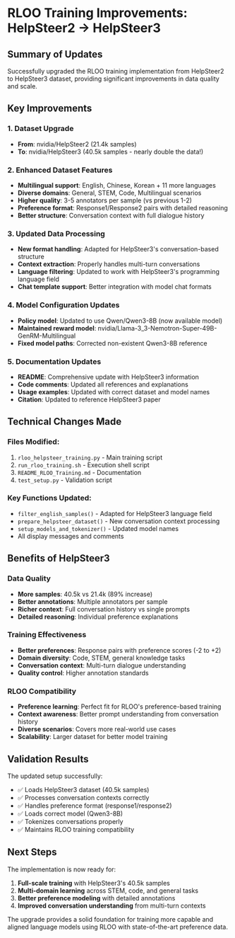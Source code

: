 # RLOO Training Improvements: HelpSteer2 → HelpSteer3

## Summary of Updates

Successfully upgraded the RLOO training implementation from HelpSteer2 to HelpSteer3 dataset, providing significant improvements in data quality and scale.

## Key Improvements

### 1. Dataset Upgrade
- **From**: nvidia/HelpSteer2 (21.4k samples)
- **To**: nvidia/HelpSteer3 (40.5k samples - nearly double the data!)

### 2. Enhanced Dataset Features
- **Multilingual support**: English, Chinese, Korean + 11 more languages
- **Diverse domains**: General, STEM, Code, Multilingual scenarios
- **Higher quality**: 3-5 annotators per sample (vs previous 1-2)
- **Preference format**: Response1/Response2 pairs with detailed reasoning
- **Better structure**: Conversation context with full dialogue history

### 3. Updated Data Processing
- **New format handling**: Adapted for HelpSteer3's conversation-based structure
- **Context extraction**: Properly handles multi-turn conversations
- **Language filtering**: Updated to work with HelpSteer3's programming language field
- **Chat template support**: Better integration with model chat formats

### 4. Model Configuration Updates
- **Policy model**: Updated to use Qwen/Qwen3-8B (now available model)
- **Maintained reward model**: nvidia/Llama-3_3-Nemotron-Super-49B-GenRM-Multilingual
- **Fixed model paths**: Corrected non-existent Qwen3-8B reference

### 5. Documentation Updates
- **README**: Comprehensive update with HelpSteer3 information
- **Code comments**: Updated all references and explanations
- **Usage examples**: Updated with correct dataset and model names
- **Citation**: Updated to reference HelpSteer3 paper

## Technical Changes Made

### Files Modified:
1. `rloo_helpsteer_training.py` - Main training script
2. `run_rloo_training.sh` - Execution shell script  
3. `README_RLOO_Training.md` - Documentation
4. `test_setup.py` - Validation script

### Key Functions Updated:
- `filter_english_samples()` - Adapted for HelpSteer3 language field
- `prepare_helpsteer_dataset()` - New conversation context processing
- `setup_models_and_tokenizer()` - Updated model names
- All display messages and comments

## Benefits of HelpSteer3

### Data Quality
- **More samples**: 40.5k vs 21.4k (89% increase)
- **Better annotations**: Multiple annotators per sample
- **Richer context**: Full conversation history vs single prompts
- **Detailed reasoning**: Individual preference explanations

### Training Effectiveness
- **Better preferences**: Response pairs with preference scores (-2 to +2)
- **Domain diversity**: Code, STEM, general knowledge tasks
- **Conversation context**: Multi-turn dialogue understanding
- **Quality control**: Higher annotation standards

### RLOO Compatibility
- **Preference learning**: Perfect fit for RLOO's preference-based training
- **Context awareness**: Better prompt understanding from conversation history
- **Diverse scenarios**: Covers more real-world use cases
- **Scalability**: Larger dataset for better model training

## Validation Results

The updated setup successfully:
- ✅ Loads HelpSteer3 dataset (40.5k samples)
- ✅ Processes conversation contexts correctly  
- ✅ Handles preference format (response1/response2)
- ✅ Loads correct model (Qwen3-8B)
- ✅ Tokenizes conversations properly
- ✅ Maintains RLOO training compatibility

## Next Steps

The implementation is now ready for:
1. **Full-scale training** with HelpSteer3's 40.5k samples
2. **Multi-domain learning** across STEM, code, and general tasks
3. **Better preference modeling** with detailed annotations
4. **Improved conversation understanding** from multi-turn contexts

The upgrade provides a solid foundation for training more capable and aligned language models using RLOO with state-of-the-art preference data. 